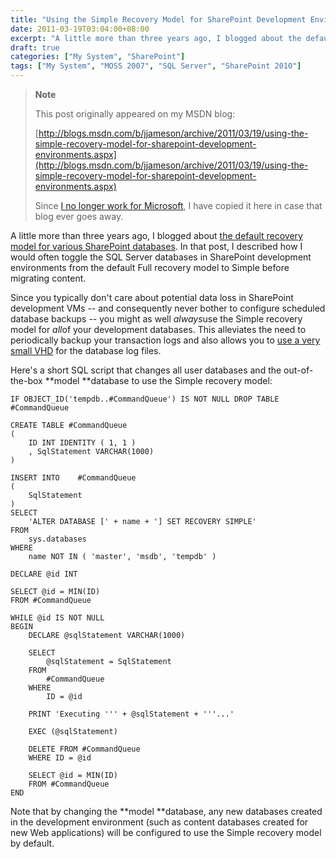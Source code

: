 ```yaml
---
title: "Using the Simple Recovery Model for SharePoint Development Environments"
date: 2011-03-19T03:04:00+08:00
excerpt: "A little more than three years ago, I blogged about the default recovery model for various SharePoint databases . In that post, I described how I would often toggle the SQL Server databases in SharePoint development environments from the default Full..."
draft: true
categories: ["My System", "SharePoint"]
tags: ["My System", "MOSS 2007", "SQL Server", "SharePoint 2010"]
---
```


> **Note**
> 
> This post originally appeared on my MSDN blog:  
>   
> 
> [http://blogs.msdn.com/b/jjameson/archive/2011/03/19/using-the-simple-recovery-model-for-sharepoint-development-environments.aspx](http://blogs.msdn.com/b/jjameson/archive/2011/03/19/using-the-simple-recovery-model-for-sharepoint-development-environments.aspx)
> 
> Since [I no longer work for Microsoft](/blog/jjameson/archive/2011/09/02/last-day-with-microsoft.aspx), I have copied it here in case that blog ever goes away.


A little more than three years ago, I blogged about [the default recovery model for various SharePoint databases](/blog/jjameson/archive/2008/01/18/default-recovery-models-for-sharepoint-databases.aspx). In that post, I described how I would often toggle the SQL Server databases in SharePoint development environments from the default Full recovery model to Simple before migrating content.

Since you typically don't care about potential data loss in SharePoint development VMs -- and consequently never bother to configure scheduled database backups -- you might as well *always*use the Simple recovery model for *all*of your development databases. This alleviates the need to periodically backup your transaction logs and also allows you to [use a very small VHD](/blog/jjameson/archive/2011/03/19/creating-small-vhds-lt-1gb-for-hyper-v.aspx) for the database log files.

Here's a short SQL script that changes all user databases and the out-of-the-box **model **database to use the Simple recovery model:



    IF OBJECT_ID('tempdb..#CommandQueue') IS NOT NULL DROP TABLE #CommandQueue
    
    CREATE TABLE #CommandQueue
    (
        ID INT IDENTITY ( 1, 1 )
        , SqlStatement VARCHAR(1000)
    )
    
    INSERT INTO    #CommandQueue
    (
        SqlStatement
    )
    SELECT
        'ALTER DATABASE [' + name + '] SET RECOVERY SIMPLE'
    FROM
        sys.databases
    WHERE
        name NOT IN ( 'master', 'msdb', 'tempdb' )
    
    DECLARE @id INT
    
    SELECT @id = MIN(ID)
    FROM #CommandQueue
    
    WHILE @id IS NOT NULL
    BEGIN
        DECLARE @sqlStatement VARCHAR(1000)
        
        SELECT
            @sqlStatement = SqlStatement
        FROM
            #CommandQueue
        WHERE
            ID = @id
    
        PRINT 'Executing ''' + @sqlStatement + '''...'
    
        EXEC (@sqlStatement)
    
        DELETE FROM #CommandQueue
        WHERE ID = @id
    
        SELECT @id = MIN(ID)
        FROM #CommandQueue
    END



Note that by changing the **model **database, any new databases created in the development environment (such as content databases created for new Web applications) will be configured to use the Simple recovery model by default.

